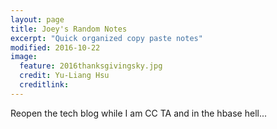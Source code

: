 ```yaml
---
layout: page
title: Joey's Random Notes
excerpt: "Quick organized copy paste notes"
modified: 2016-10-22
image:
  feature: 2016thanksgivingsky.jpg
  credit: Yu-Liang Hsu
  creditlink:
---
```


Reopen the tech blog while I am CC TA and in the hbase hell...
